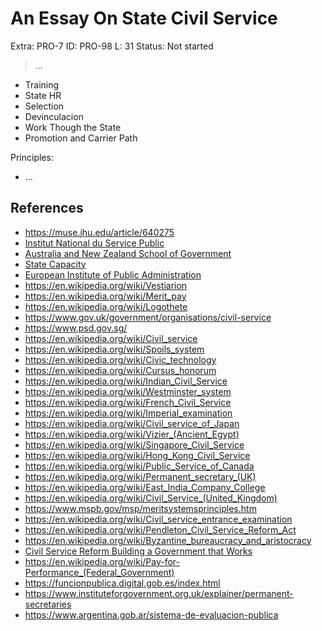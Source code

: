 # An Essay On State Civil Service

Extra: PRO-7
ID: PRO-98
L: 31
Status: Not started

> …
> 

- Training
- State HR
- Selection
- Devinculacion
- Work Though the State
- Promotion and Carrier Path

Principles:

- …

## References

- https://muse.jhu.edu/article/640275
- [Institut National du Service Public](Institut_national_du_service_public)
- [Australia and New Zealand School of Government](https://en.wikipedia.org/wiki/Australia_and_New_Zealand_School_of_Government)
- [State Capacity](https://en.wikipedia.org/wiki/State_capacity)
- [European Institute of Public Administration](https://www.eipa.eu/)
- https://en.wikipedia.org/wiki/Vestiarion
- https://en.wikipedia.org/wiki/Merit_pay
- https://en.wikipedia.org/wiki/Logothete
- https://www.gov.uk/government/organisations/civil-service
- https://www.psd.gov.sg/
- https://en.wikipedia.org/wiki/Civil_service
- https://en.wikipedia.org/wiki/Spoils_system
- https://en.wikipedia.org/wiki/Civic_technology
- https://en.wikipedia.org/wiki/Cursus_honorum
- https://en.wikipedia.org/wiki/Indian_Civil_Service
- https://en.wikipedia.org/wiki/Westminster_system
- https://en.wikipedia.org/wiki/French_Civil_Service
- https://en.wikipedia.org/wiki/Imperial_examination
- https://en.wikipedia.org/wiki/Civil_service_of_Japan
- https://en.wikipedia.org/wiki/Vizier_(Ancient_Egypt)
- https://en.wikipedia.org/wiki/Singapore_Civil_Service
- https://en.wikipedia.org/wiki/Hong_Kong_Civil_Service
- https://en.wikipedia.org/wiki/Public_Service_of_Canada
- https://en.wikipedia.org/wiki/Permanent_secretary_(UK)
- https://en.wikipedia.org/wiki/East_India_Company_College
- https://en.wikipedia.org/wiki/Civil_Service_(United_Kingdom)
- https://www.mspb.gov/msp/meritsystemsprinciples.htm
- https://en.wikipedia.org/wiki/Civil_service_entrance_examination
- https://en.wikipedia.org/wiki/Pendleton_Civil_Service_Reform_Act
- https://en.wikipedia.org/wiki/Byzantine_bureaucracy_and_aristocracy
- [Civil Service Reform Building a Government that Works](https://www.brookings.edu/books/civil-service-reform/)
- https://en.wikipedia.org/wiki/Pay-for-Performance_(Federal_Government)
- https://funcionpublica.digital.gob.es/index.html
- https://www.instituteforgovernment.org.uk/explainer/permanent-secretaries
- https://www.argentina.gob.ar/sistema-de-evaluacion-publica
